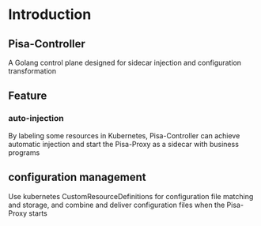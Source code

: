 # Introduction

## Pisa-Controller
A Golang control plane designed for sidecar injection and configuration transformation

## Feature
### auto-injection
By labeling some resources in Kubernetes, Pisa-Controller can achieve automatic injection and start the Pisa-Proxy as a sidecar with business programs

## configuration management
Use kubernetes CustomResourceDefinitions for configuration file matching and storage, and combine and deliver configuration files when the Pisa-Proxy starts
